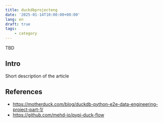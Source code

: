 ```yaml
---
title: duckdbprojecteng
date: '2025-01-14T10:00:00+00:00'
lang: en
draft: true
tags:
    - category
---
```


TBD

## Intro ##

Short description of the article

## References ##

* <https://motherduck.com/blog/duckdb-python-e2e-data-engineering-project-part-1/>
* <https://github.com/mehd-io/pypi-duck-flow>
